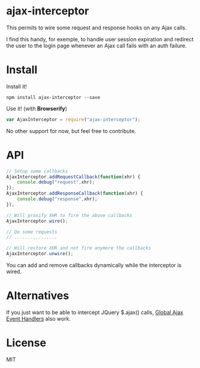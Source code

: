 ajax-interceptor
================

This permits to wire some request and response hooks on any Ajax calls.

I find this handy, for exemple, to handle user session expiration and redirect the user to the login page whenever an Ajax call fails with an auth failure.

Install
==============

Install it!
```
npm install ajax-interceptor --save
```

Use it! (with **Browserify**)
```javascript
var AjaxInterceptor = require("ajax-interceptor");
```

No other support for now, but feel free to contribute.


API
===============

```javascript
// Setup some callbacks
AjaxInterceptor.addRequestCallback(function(xhr) {
    console.debug("request",xhr);
});
AjaxInterceptor.addResponseCallback(function(xhr) {
    console.debug("response",xhr);
});

// Will proxify XHR to fire the above callbacks
AjaxInterceptor.wire();

// Do some requests
// ................

// Will restore XHR and not fire anymore the callbacks
AjaxInterceptor.unwire();
```

You can add and remove callbacks dynamically while the interceptor is wired.



Alternatives
===================

If you just want to be able to intercept JQuery $.ajax() calls, [Global Ajax Event Handlers](http://api.jquery.com/category/ajax/global-ajax-event-handlers/) also work.

License
===================

MIT

